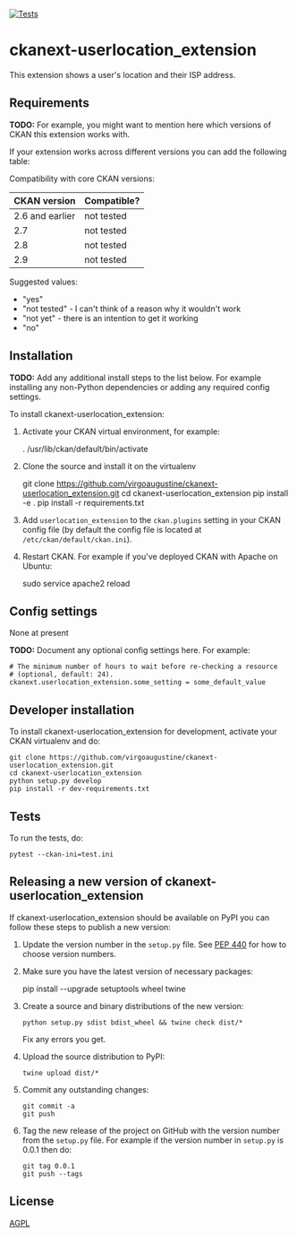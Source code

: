[![Tests](https://github.com/virgoaugustine/ckanext-userlocation_extension/workflows/Tests/badge.svg?branch=main)](https://github.com/virgoaugustine/ckanext-userlocation_extension/actions)

# ckanext-userlocation_extension

This extension shows a user's location and their ISP address.


## Requirements

**TODO:** For example, you might want to mention here which versions of CKAN this
extension works with.

If your extension works across different versions you can add the following table:

Compatibility with core CKAN versions:

| CKAN version    | Compatible?   |
| --------------- | ------------- |
| 2.6 and earlier | not tested    |
| 2.7             | not tested    |
| 2.8             | not tested    |
| 2.9             | not tested    |

Suggested values:

* "yes"
* "not tested" - I can't think of a reason why it wouldn't work
* "not yet" - there is an intention to get it working
* "no"


## Installation

**TODO:** Add any additional install steps to the list below.
   For example installing any non-Python dependencies or adding any required
   config settings.

To install ckanext-userlocation_extension:

1. Activate your CKAN virtual environment, for example:

     . /usr/lib/ckan/default/bin/activate

2. Clone the source and install it on the virtualenv

    git clone https://github.com/virgoaugustine/ckanext-userlocation_extension.git
    cd ckanext-userlocation_extension
    pip install -e .
	pip install -r requirements.txt

3. Add `userlocation_extension` to the `ckan.plugins` setting in your CKAN
   config file (by default the config file is located at
   `/etc/ckan/default/ckan.ini`).

4. Restart CKAN. For example if you've deployed CKAN with Apache on Ubuntu:

     sudo service apache2 reload


## Config settings

None at present

**TODO:** Document any optional config settings here. For example:

	# The minimum number of hours to wait before re-checking a resource
	# (optional, default: 24).
	ckanext.userlocation_extension.some_setting = some_default_value


## Developer installation

To install ckanext-userlocation_extension for development, activate your CKAN virtualenv and
do:

    git clone https://github.com/virgoaugustine/ckanext-userlocation_extension.git
    cd ckanext-userlocation_extension
    python setup.py develop
    pip install -r dev-requirements.txt


## Tests

To run the tests, do:

    pytest --ckan-ini=test.ini


## Releasing a new version of ckanext-userlocation_extension

If ckanext-userlocation_extension should be available on PyPI you can follow these steps to publish a new version:

1. Update the version number in the `setup.py` file. See [PEP 440](http://legacy.python.org/dev/peps/pep-0440/#public-version-identifiers) for how to choose version numbers.

2. Make sure you have the latest version of necessary packages:

    pip install --upgrade setuptools wheel twine

3. Create a source and binary distributions of the new version:

       python setup.py sdist bdist_wheel && twine check dist/*

   Fix any errors you get.

4. Upload the source distribution to PyPI:

       twine upload dist/*

5. Commit any outstanding changes:

       git commit -a
       git push

6. Tag the new release of the project on GitHub with the version number from
   the `setup.py` file. For example if the version number in `setup.py` is
   0.0.1 then do:

       git tag 0.0.1
       git push --tags

## License

[AGPL](https://www.gnu.org/licenses/agpl-3.0.en.html)
